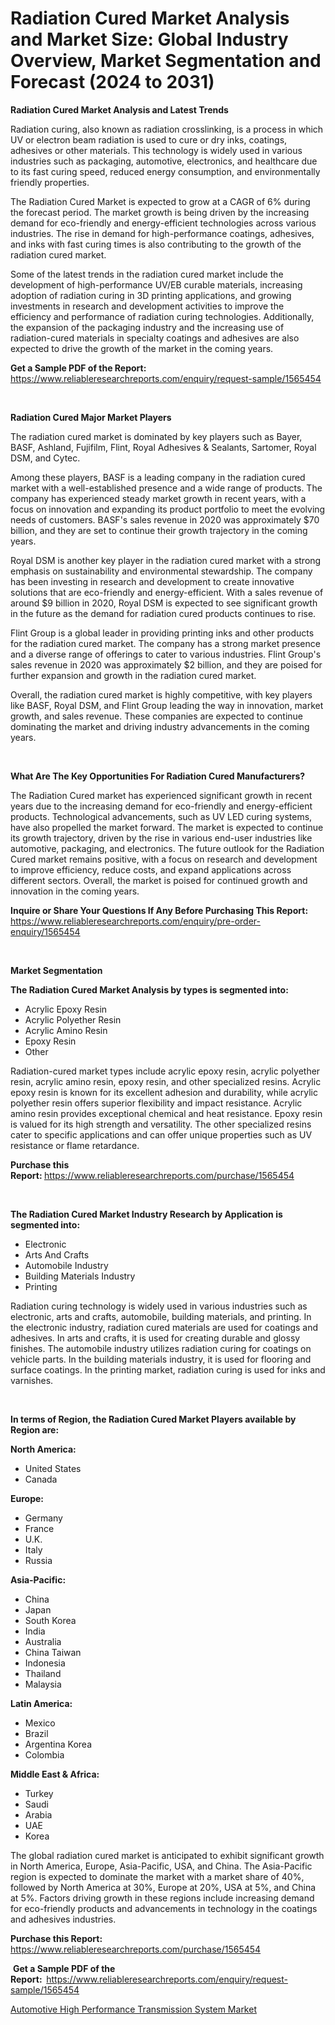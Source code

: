 <p><h1>Radiation Cured Market Analysis and Market Size: Global Industry Overview, Market Segmentation and Forecast (2024 to 2031)</h1></p><p><strong>Radiation Cured Market Analysis and Latest Trends</strong></p>
<p><p>Radiation curing, also known as radiation crosslinking, is a process in which UV or electron beam radiation is used to cure or dry inks, coatings, adhesives or other materials. This technology is widely used in various industries such as packaging, automotive, electronics, and healthcare due to its fast curing speed, reduced energy consumption, and environmentally friendly properties.</p><p>The Radiation Cured Market is expected to grow at a CAGR of 6% during the forecast period. The market growth is being driven by the increasing demand for eco-friendly and energy-efficient technologies across various industries. The rise in demand for high-performance coatings, adhesives, and inks with fast curing times is also contributing to the growth of the radiation cured market.</p><p>Some of the latest trends in the radiation cured market include the development of high-performance UV/EB curable materials, increasing adoption of radiation curing in 3D printing applications, and growing investments in research and development activities to improve the efficiency and performance of radiation curing technologies. Additionally, the expansion of the packaging industry and the increasing use of radiation-cured materials in specialty coatings and adhesives are also expected to drive the growth of the market in the coming years.</p></p>
<p><strong>Get a Sample PDF of the Report:&nbsp;</strong> <a href="https://www.reliableresearchreports.com/enquiry/request-sample/1565454">https://www.reliableresearchreports.com/enquiry/request-sample/1565454</a></p>
<p>&nbsp;</p>
<p><strong>Radiation Cured Major Market Players</strong></p>
<p><p>The radiation cured market is dominated by key players such as Bayer, BASF, Ashland, Fujifilm, Flint, Royal Adhesives & Sealants, Sartomer, Royal DSM, and Cytec. </p><p>Among these players, BASF is a leading company in the radiation cured market with a well-established presence and a wide range of products. The company has experienced steady market growth in recent years, with a focus on innovation and expanding its product portfolio to meet the evolving needs of customers. BASF's sales revenue in 2020 was approximately $70 billion, and they are set to continue their growth trajectory in the coming years.</p><p>Royal DSM is another key player in the radiation cured market with a strong emphasis on sustainability and environmental stewardship. The company has been investing in research and development to create innovative solutions that are eco-friendly and energy-efficient. With a sales revenue of around $9 billion in 2020, Royal DSM is expected to see significant growth in the future as the demand for radiation cured products continues to rise.</p><p>Flint Group is a global leader in providing printing inks and other products for the radiation cured market. The company has a strong market presence and a diverse range of offerings to cater to various industries. Flint Group's sales revenue in 2020 was approximately $2 billion, and they are poised for further expansion and growth in the radiation cured market.</p><p>Overall, the radiation cured market is highly competitive, with key players like BASF, Royal DSM, and Flint Group leading the way in innovation, market growth, and sales revenue. These companies are expected to continue dominating the market and driving industry advancements in the coming years.</p></p>
<p>&nbsp;</p>
<p><strong>What Are The Key Opportunities For Radiation Cured Manufacturers?</strong></p>
<p><p>The Radiation Cured market has experienced significant growth in recent years due to the increasing demand for eco-friendly and energy-efficient products. Technological advancements, such as UV LED curing systems, have also propelled the market forward. The market is expected to continue its growth trajectory, driven by the rise in various end-user industries like automotive, packaging, and electronics. The future outlook for the Radiation Cured market remains positive, with a focus on research and development to improve efficiency, reduce costs, and expand applications across different sectors. Overall, the market is poised for continued growth and innovation in the coming years.</p></p>
<p><strong>Inquire or Share Your Questions If Any Before Purchasing This Report:</strong> <a href="https://www.reliableresearchreports.com/enquiry/pre-order-enquiry/1565454">https://www.reliableresearchreports.com/enquiry/pre-order-enquiry/1565454</a></p>
<p>&nbsp;</p>
<p><strong>Market Segmentation</strong></p>
<p><strong>The Radiation Cured Market Analysis by types is segmented into:</strong></p>
<p><ul><li>Acrylic Epoxy Resin</li><li>Acrylic Polyether Resin</li><li>Acrylic Amino Resin</li><li>Epoxy Resin</li><li>Other</li></ul></p>
<p><p>Radiation-cured market types include acrylic epoxy resin, acrylic polyether resin, acrylic amino resin, epoxy resin, and other specialized resins. Acrylic epoxy resin is known for its excellent adhesion and durability, while acrylic polyether resin offers superior flexibility and impact resistance. Acrylic amino resin provides exceptional chemical and heat resistance. Epoxy resin is valued for its high strength and versatility. The other specialized resins cater to specific applications and can offer unique properties such as UV resistance or flame retardance.</p></p>
<p><strong>Purchase this Report:&nbsp;</strong><a href="https://www.reliableresearchreports.com/purchase/1565454">https://www.reliableresearchreports.com/purchase/1565454</a></p>
<p>&nbsp;</p>
<p><strong>The Radiation Cured Market Industry Research by Application is segmented into:</strong></p>
<p><ul><li>Electronic</li><li>Arts And Crafts</li><li>Automobile Industry</li><li>Building Materials Industry</li><li>Printing</li></ul></p>
<p><p>Radiation curing technology is widely used in various industries such as electronic, arts and crafts, automobile, building materials, and printing. In the electronic industry, radiation cured materials are used for coatings and adhesives. In arts and crafts, it is used for creating durable and glossy finishes. The automobile industry utilizes radiation curing for coatings on vehicle parts. In the building materials industry, it is used for flooring and surface coatings. In the printing market, radiation curing is used for inks and varnishes.</p></p>
<p>&nbsp;</p>
<p><strong>In terms of Region, the Radiation Cured Market Players available by Region are:</strong></p>
<p>
    <p> <strong> North America: </strong>
        <ul>
            <li>United States</li>
            <li>Canada</li>
        </ul>
        </p> 
    <p> <strong> Europe: </strong>
        <ul>
            <li>Germany</li>
            <li>France</li>
            <li>U.K.</li>
            <li>Italy</li>
            <li>Russia</li>
        </ul>
        </p> 
    <p> <strong> Asia-Pacific: </strong>
        <ul>
            <li>China</li>
            <li>Japan</li>
            <li>South Korea</li>
            <li>India</li>
            <li>Australia</li>
            <li>China Taiwan</li>
            <li>Indonesia</li>
            <li>Thailand</li>
            <li>Malaysia</li>
        </ul>
        </p> 
    <p> <strong> Latin America: </strong>
        <ul>
            <li>Mexico</li>
            <li>Brazil</li>
            <li>Argentina Korea</li>
            <li>Colombia</li>
        </ul>
        </p> 
    <p> <strong> Middle East & Africa: </strong>
        <ul>
            <li>Turkey</li>
            <li>Saudi</li>
            <li>Arabia</li>
            <li>UAE</li>
            <li>Korea</li>
        </ul>
    </p>
    </p>
<p><p>The global radiation cured market is anticipated to exhibit significant growth in North America, Europe, Asia-Pacific, USA, and China. The Asia-Pacific region is expected to dominate the market with a market share of 40%, followed by North America at 30%, Europe at 20%, USA at 5%, and China at 5%. Factors driving growth in these regions include increasing demand for eco-friendly products and advancements in technology in the coatings and adhesives industries.</p></p>
<p><strong>Purchase this Report: </strong><a href="https://www.reliableresearchreports.com/purchase/1565454">https://www.reliableresearchreports.com/purchase/1565454</a></p>
<p>&nbsp;<strong>Get a Sample PDF of the Report:&nbsp;&nbsp;</strong><a href="https://www.reliableresearchreports.com/enquiry/request-sample/1565454">https://www.reliableresearchreports.com/enquiry/request-sample/1565454</a></p>
<p><strong></strong></p>
<p><p><a href="https://thundering-castanet-c65.notion.site/Automotive-High-Performance-Transmission-System-Market-Dynamics-2024-2031-Also-about-Its-Market-Tre-6843fd80dfe046d09cad108a71a8ada9">Automotive High Performance Transmission System Market</a></p></p>